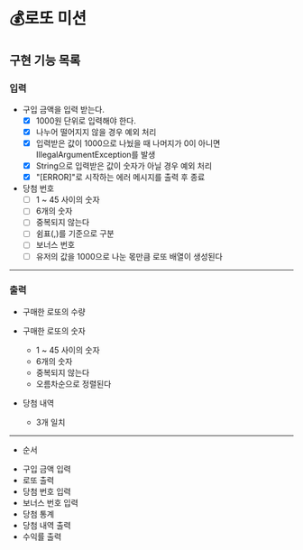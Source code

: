 # 💰로또 미션

## 구현 기능 목록

### 입력
* 구입 금액을 입력 받는다.
  * [x] 1000원 단위로 입력해야 한다.
  * [x] 나누어 떨어지지 않을 경우 예외 처리
  * [x] 입력받은 값이 1000으로 나눴을 때 나머지가 0이 아니면 IllegalArgumentException를 발생
  * [x] String으로 입력받은 값이 숫자가 아닐 경우 예외 처리
  * [x] "[ERROR]"로 시작하는 에러 메시지를 출력 후 종료
* 당첨 번호
  * [ ] 1 ~ 45 사이의 숫자 
  * [ ] 6개의 숫자
  * [ ] 중복되지 않는다
  * [ ] 쉼표(,)를 기준으로 구분
  * [ ] 보너스 번호
  * [ ] 유저의 값을 1000으로 나눈 몫만큼 로또 배열이 생성된다

---

### 출력
* 구매한 로또의 수량

* 구매한 로또의 숫자
  * 1 ~ 45 사이의 숫자
  * 6개의 숫자
  * 중복되지 않는다
  * 오름차순으로 정렬된다

* 당첨 내역
  * 3개 일치

---
* 순서

- 구입 금액 입력
- 로또 출력
- 당첨 번호 입력
- 보너스 번호 입력
- 당첨 통계
- 당첨 내역 출력
- 수익률 출력